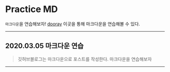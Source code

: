 # Practice MD
`마크다운`을 연습해보자! [dooray](#https://dooray.com/htmls/guides/markdown_ko_KR.html#paragraph) 이곳을 통해 마크다운을 연습해볼 수 있다.

-----------------------------------------------

## 2020.03.05 마크다운 연습

>깃허브블로그는 마크다운으로 포스트를 작성한다. 마크다운을 연습해보자

------------------------------------------------


